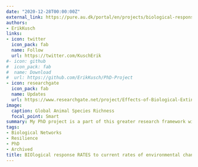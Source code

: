```yaml
---
date: "2020-12-28T00:00:00Z"
external_link: https://pure.au.dk/portal/en/projects/biological-response-rates-to-current-rates-of-enviormnetal-changes(0c2fcfa4-5e72-4361-a448-6e5f4818d62a).html
authors:
- ErikKusch
links: 
- icon: twitter
  icon_pack: fab
  name: Follow
  url: https://twitter.com/KuschErik
#- icon: github
#  icon_pack: fab
#  name: Download
#  url: https://github.com/ErikKusch/PhD-Project
- icon: researchgate
  icon_pack: fab
  name: Updates
  url: https://www.researchgate.net/project/Effects-of-Biological-Extinctions-across-Scales
image:
  caption: Global Animal Species Richness
  focal_point: Smart
summary: My PhD project is a part of this greater research framework within which my colleagues and I investigate how species compositions and interactions are shaped.
tags:
- Biological Networks
- Resilience
- PhD
- Archived
title: BIOlogical response RATES to current rates of environmental changes
---
```

